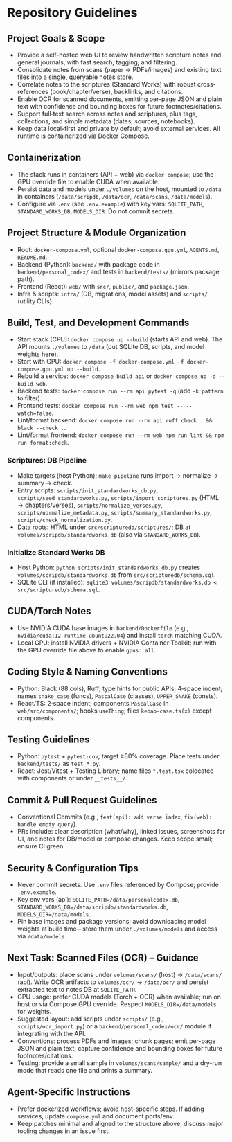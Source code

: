 # Repository Guidelines

## Project Goals & Scope
- Provide a self-hosted web UI to review handwritten scripture notes and general journals, with fast search, tagging, and filtering.
- Consolidate notes from scans (paper → PDFs/images) and existing text files into a single, queryable notes store.
- Correlate notes to the scriptures (Standard Works) with robust cross-references (book/chapter/verse), backlinks, and citations.
- Enable OCR for scanned documents, emitting per-page JSON and plain text with confidence and bounding boxes for future footnotes/citations.
- Support full‑text search across notes and scriptures, plus tags, collections, and simple metadata (dates, sources, notebooks).
- Keep data local-first and private by default; avoid external services. All runtime is containerized via Docker Compose.

## Containerization
- The stack runs in containers (API + web) via `docker compose`; use the GPU override file to enable CUDA when available.
- Persist data and models under `./volumes` on the host, mounted to `/data` in containers (`/data/scripdb`, `/data/ocr`, `/data/scans`, `/data/models`).
- Configure via `.env` (see `.env.example`) with key vars: `SQLITE_PATH`, `STANDARD_WORKS_DB`, `MODELS_DIR`. Do not commit secrets.

## Project Structure & Module Organization
- Root: `docker-compose.yml`, optional `docker-compose.gpu.yml`, `AGENTS.md`, `README.md`.
- Backend (Python): `backend/` with package code in `backend/personal_codex/` and tests in `backend/tests/` (mirrors package path).
- Frontend (React): `web/` with `src/`, `public/`, and `package.json`.
- Infra & scripts: `infra/` (DB, migrations, model assets) and `scripts/` (utility CLIs).

## Build, Test, and Development Commands
- Start stack (CPU): `docker compose up --build` (starts API and web). The API mounts `./volumes` to `/data` (put SQLite DB, scripts, and model weights here).
- Start with GPU: `docker compose -f docker-compose.yml -f docker-compose.gpu.yml up --build`.
- Rebuild a service: `docker compose build api` or `docker compose up -d --build web`.
- Backend tests: `docker compose run --rm api pytest -q` (add `-k pattern` to filter).
- Frontend tests: `docker compose run --rm web npm test -- --watch=false`.
- Lint/format backend: `docker compose run --rm api ruff check . && black --check .`.
- Lint/format frontend: `docker compose run --rm web npm run lint && npm run format:check`.

### Scriptures: DB Pipeline
- Make targets (host Python): `make pipeline` runs import → normalize → summary → check.
- Entry scripts: `scripts/init_standardworks_db.py`, `scripts/seed_standardworks.py`, `scripts/import_scriptures.py` (HTML → chapters/verses), `scripts/normalize_verses.py`, `scripts/normalize_metadata.py`, `scripts/summary_standardworks.py`, `scripts/check_normalization.py`.
- Data roots: HTML under `src/scripturedb/scriptures/`; DB at `volumes/scripdb/standardworks.db` (also via `STANDARD_WORKS_DB`).

### Initialize Standard Works DB
- Host Python: `python scripts/init_standardworks_db.py` creates `volumes/scripdb/standardworks.db` from `src/scripturedb/schema.sql`.
- SQLite CLI (if installed): `sqlite3 volumes/scripdb/standardworks.db < src/scripturedb/schema.sql`.

## CUDA/Torch Notes
- Use NVIDIA CUDA base images in `backend/Dockerfile` (e.g., `nvidia/cuda:12-runtime-ubuntu22.04`) and install `torch` matching CUDA.
- Local GPU: install NVIDIA drivers + NVIDIA Container Toolkit; run with the GPU override file above to enable `gpus: all`.

## Coding Style & Naming Conventions
- Python: Black (88 cols), Ruff; type hints for public APIs; 4‑space indent; names `snake_case` (funcs), `PascalCase` (classes), `UPPER_SNAKE` (consts).
- React/TS: 2‑space indent; components `PascalCase` in `web/src/components/`; hooks `useThing`; files `kebab-case.ts(x)` except components.

## Testing Guidelines
- Python: `pytest` + `pytest-cov`; target ≥80% coverage. Place tests under `backend/tests/` as `test_*.py`.
- React: Jest/Vitest + Testing Library; name files `*.test.tsx` colocated with components or under `__tests__/`.

## Commit & Pull Request Guidelines
- Conventional Commits (e.g., `feat(api): add verse index`, `fix(web): handle empty query`).
- PRs include: clear description (what/why), linked issues, screenshots for UI, and notes for DB/model or compose changes. Keep scope small; ensure CI green.

## Security & Configuration Tips
- Never commit secrets. Use `.env` files referenced by Compose; provide `.env.example`.
- Key env vars (api): `SQLITE_PATH=/data/personalcodex.db`, `STANDARD_WORKS_DB=/data/scripdb/standardworks.db`, `MODELS_DIR=/data/models`.
- Pin base images and package versions; avoid downloading model weights at build time—store them under `./volumes/models` and access via `/data/models`.

## Next Task: Scanned Files (OCR) – Guidance
- Input/outputs: place scans under `volumes/scans/` (host) → `/data/scans/` (api). Write OCR artifacts to `volumes/ocr/` → `/data/ocr/` and persist extracted text to notes DB at `SQLITE_PATH`.
- GPU usage: prefer CUDA models (Torch + OCR) when available; run on host or via Compose GPU override. Respect `MODELS_DIR=/data/models` for weights.
- Suggested layout: add scripts under `scripts/` (e.g., `scripts/ocr_import.py`) or a `backend/personal_codex/ocr/` module if integrating with the API.
- Conventions: process PDFs and images; chunk pages; emit per-page JSON and plain text; capture confidence and bounding boxes for future footnotes/citations.
- Testing: provide a small sample in `volumes/scans/sample/` and a dry-run mode that reads one file and prints a summary.

## Agent-Specific Instructions
- Prefer dockerized workflows; avoid host-specific steps. If adding services, update `compose.yml` and document ports/env.
- Keep patches minimal and aligned to the structure above; discuss major tooling changes in an issue first.
